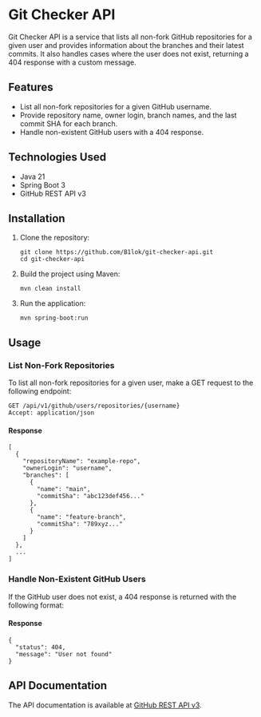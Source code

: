 
# Git Checker API

Git Checker API is a service that lists all non-fork GitHub repositories for a given user and provides information about the branches and their latest commits. It also handles cases where the user does not exist, returning a 404 response with a custom message.

## Features

- List all non-fork repositories for a given GitHub username.
- Provide repository name, owner login, branch names, and the last commit SHA for each branch.
- Handle non-existent GitHub users with a 404 response.

## Technologies Used

- Java 21
- Spring Boot 3
- GitHub REST API v3

## Installation

1. Clone the repository:
   ```
   git clone https://github.com/B1lok/git-checker-api.git
   cd git-checker-api
   ```

2. Build the project using Maven:
   ```
   mvn clean install
   ```

3. Run the application:
   ```
   mvn spring-boot:run
   ```

## Usage

### List Non-Fork Repositories

To list all non-fork repositories for a given user, make a GET request to the following endpoint:

```http
GET /api/v1/github/users/repositories/{username}
Accept: application/json
```

#### Response

```
[
  {
    "repositoryName": "example-repo",
    "ownerLogin": "username",
    "branches": [
      {
        "name": "main",
        "commitSha": "abc123def456..."
      },
      {
        "name": "feature-branch",
        "commitSha": "789xyz..."
      }
    ]
  },
  ...
]
```

### Handle Non-Existent GitHub Users

If the GitHub user does not exist, a 404 response is returned with the following format:

#### Response

```
{
  "status": 404,
  "message": "User not found"
}
```

## API Documentation

The API documentation is available at [GitHub REST API v3](https://developer.github.com/v3).
